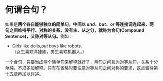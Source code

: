 # 何谓合句？

如果是<b>两个各自能够独立的简单句，中间以 <em>and、but、or</em> 等连接词连起来，两句之间维持**平行、对称**的关系，**没有主、从之分**，就称为**合句(Compound Sentence)**，又称**对等从句**。</b>例如：  
- Girls like dolls,<em>but</em> boys like robots.  
（女生喜欢洋娃娃，男生喜欢机器人。）  

一个合句，只要当成两个简单句来解释就好了，两句之间互为对等从句，关系十分单纯，不须多加解释。只有在省略时要注意对等从句之间对称的要求，这点留待第十五章再加以详述。